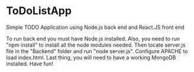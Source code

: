 # ToDoListApp
Simple TODO Application using Node.js back end and React.JS front end

To run back end you must have Node.js installed. Also, you need to run "npm install" to install all the node modules needed. Then locate server.js file in the "Backend" folder and run "node server.js".
Configure APACHE to load index.html. Last thing, you will need to have a working MongoDB installed. Have fun!

